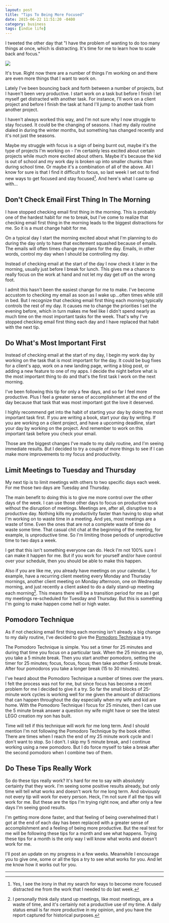 ```yaml
---
layout: post
title: "Tips To Being More Focused"
date: 2015-06-22 11:51:20 -0400
category: business
tags: [indie life]
---
```

I tweeted the other day that "I have the problem of wanting to do too many things at once, which is distracting. It's time for me to learn how to scale back and focus."

![](https://c1.staticflickr.com/1/420/18776596119_d03e98a590_z.jpg)

It's true. Right now there are a number of things I'm working on and there are even more things that I want to work on. 

Lately I've been bouncing back and forth between a number of projects, but I haven't been very productive. I start work on a task but before I finish I let myself get distracted with another task. For instance, I'll work on a client project and before I finish the task at hand I'll jump to another task from another project. 

I haven't always worked this way, and I'm not sure why I now struggle to stay focused. It could be the changing of seasons. I had my daily routine dialed in during the winter months, but something has changed recently and it's not just the seasons. 

Maybe my struggle with focus is a sign of being burnt out, maybe it's the type of projects I'm working on - I'm certainly less excited about certain projects while much more excited about others. Maybe it's because the kid is out of school and my work day is broken up into smaller chunks than during school time. Or maybe it's a combination of all of the above. All I know for sure is that I find it difficult to focus, so last week I set out to find new ways to get focused and stay focused[^1]. And here's what I came up with...

## Don't Check Email First Thing In The Morning

I have stopped checking email first thing in the morning. This is probably one of the hardest habit for me to break, but I've come to realize that checking email first thing in the morning leads to the biggest distractions for me. So it is a must change habit for me. 

On a typical day I start the morning excited about what I'm planning to do during the day only to have that excitement squashed because of emails. The emails will often times change my plans for the day. Emails, in other words, control my day when I should be controlling my day.

Instead of checking email at the start of the day I now check it later in the morning, usually just before I break for lunch. This gives me a chance to really focus on the work at hand and not let my day get off on the wrong foot.

I admit this hasn't been the easiest change for me to make. I've become accustom to checking my email as soon as I wake up...often times while still in bed. But I recognize that checking email first thing each morning typically controls the rest of my day. It causes me to change the priorities I set the evening before, which in turn makes me feel like I didn't spend nearly as much time on the most important tasks for the week. That's why I've stopped checking email first thing each day and I have replaced that habit with the next tip.

## Do What's Most Important First

Instead of checking email at the start of my day, I begin my work day by working on the task that is most important for the day. It could be bug fixes for a client's app, work on a new landing page, writing a blog post, or adding a new feature to one of my apps. I decide the night before what is the most important thing to do and that's the first task I work on the next morning.

I've been following this tip for only a few days, and so far I feel more productive. Plus I feel a greater sense of accomplishment at the end of the day because that task that was most important got the love it deserved.

I highly recommend get into the habit of starting your day by doing the most important task first. If you are writing a book, start your day by writing. If you are working on a client project, and have a upcoming deadline, start your day by working on the project. And remember to work on this important task before you check your email.

Those are the biggest changes I've made to my daily routine, and I'm seeing immediate results. But I decided to try a couple of more things to see if I can make more improvements to my focus and productivity.

## Limit Meetings to Tuesday and Thursday

My next tip is to limit meetings with others to two specific days each week. For me those two days are Tuesday and Thursday. 

The main benefit to doing this is to give me more control over the other days of the week. I can use those other days to focus on productive work without the disruption of meetings. Meetings are, after all, disruptive to a productive day. Nothing kills my productivity faster than having to stop what I'm working on to waste time in a meeting. And yes, most meetings are a waste of time. Even the ones that are not a complete waste of time do waste some time. That casual chit chat at the beginning of the meeting, for example, is unproductive time. So I'm limiting those periods of unproductive time to two days a week.

I get that this isn't something everyone can do. Heck I'm not 100% sure I can make it happen for me. But if you work for yourself and/or have control over your schedule, then you should be able to make this happen. 

Also if you are like me, you already have meetings on your calendar. I, for example, have a recurring client meeting every Monday and Thursday mornings, another client meeting on Monday afternoon, one on Wednesday morning, and just recently a client asked to do a daily stand-up meeting each morning[^2]. This means there will be a transition period for me as I get my meetings re-scheduled for Tuesday and Thursday. But this is something I'm going to make happen come hell or high water.

## Pomodoro Technique

As if not checking email first thing each morning isn't already a big change to my daily routine, I've decided to give the [Pomodoro Technique][1] a try.

The Pomodoro Technique is simple. You set a timer for 25 minutes and during that time you focus on a particular task. When the 25 minutes are up, you take a 5 minute break. Then you start another pomodoro, setting the timer for 25 minutes; focus, focus, focus; then take another 5 minute break. After four pomodoros you take a longer break (15 to 30 minutes).

I've heard about the Pomodoro Technique a number of times over the years. I felt the process was not for me, but since focus has become a recent problem for me I decided to give it a try. So far the small blocks of 25-minute work cycles is working well for me given the amount of distractions that can happen throughout the day especially when my wife and kid are home. With the Pomodoro Technique I focus for 25 minutes, then I can use the 5 minute break answer a question my wife might have or see the latest LEGO creation my son has built.

Time will tell if this technique will work for me long term. And I should mention I'm not following the Pomodoro Technique by the book either. There are times when I reach the end of my 25 minute work cycle and I don't want to stop. So I don't. I skip my 5 minute break, and I continue working using a new pomodoro. But I do force myself to take a break after the second pomodoro when I combine two of them.

## Do These Tips Really Work

So do these tips really work? It's hard for me to say with absolutely certainty that they work. I'm seeing some positive results already, but only time will tell what works and doesn't work for me long term. And obviously not every tip will work for every person. Heck, I'm not sure if all the tips will work for me. But these are the tips I'm trying right now, and after only a few days I'm seeing good results. 

I'm getting more done faster, and that feeling of being overwhelmed that I got at the end of each day has been replaced with a greater sense of accomplishment and a feeling of being more productive. But the real test for me will be following these tips for a month and see what happens. Trying these tips for a month is the only way I will know what works and doesn't work for me.

I'll post an update on my progress in a few weeks. Meanwhile I encourage you to give one, some or all the tips a try to see what works for you. And let me know how it works out for you. 

---

[^1]: Yes, I see the irony in that my search for ways to become more focused distracted me from the work that I needed to do last week.

[^2]: I personally think daily stand up meetings, like most meetings, are a waste of time, and it's certainly not a productive use of my time. A daily status email is far more productive in my opinion, and you have the report captured for historical purposes. 

[1]: http://pomodorotechnique.com

